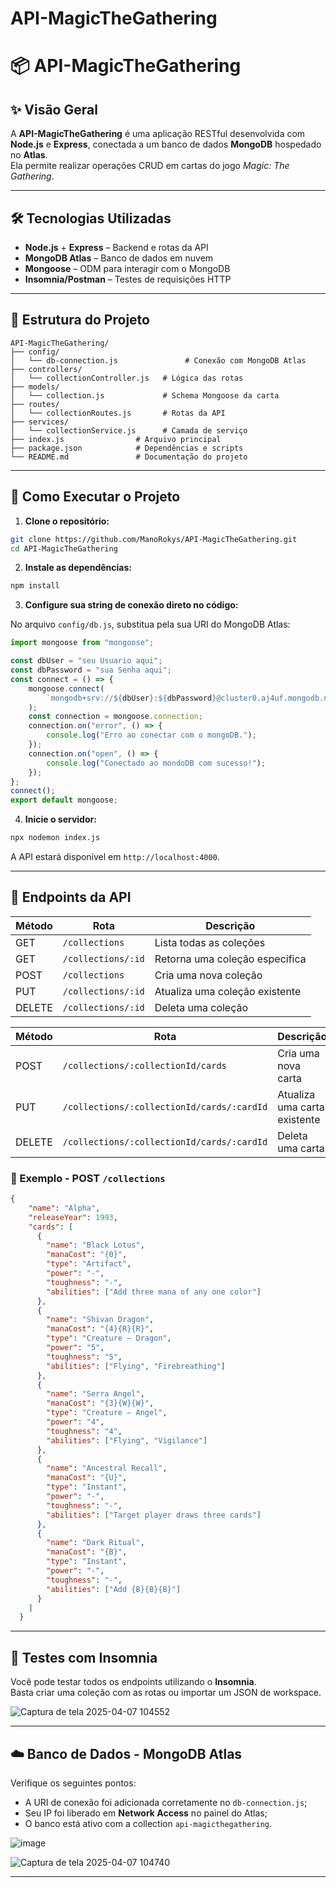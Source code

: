 # API-MagicTheGathering


# 📦 API-MagicTheGathering

## ✨ Visão Geral

A **API-MagicTheGathering** é uma aplicação RESTful desenvolvida com **Node.js** e **Express**, conectada a um banco de dados **MongoDB** hospedado no **Atlas**.  
Ela permite realizar operações CRUD em cartas do jogo *Magic: The Gathering*.

---

## 🛠 Tecnologias Utilizadas

- **Node.js** + **Express** – Backend e rotas da API  
- **MongoDB Atlas** – Banco de dados em nuvem  
- **Mongoose** – ODM para interagir com o MongoDB  
- **Insomnia/Postman** – Testes de requisições HTTP  

---

## 📁 Estrutura do Projeto

```
API-MagicTheGathering/
├── config/
│   └── db-connection.js               # Conexão com MongoDB Atlas
├── controllers/
│   └── collectionController.js   # Lógica das rotas
├── models/
│   └── collection.js             # Schema Mongoose da carta
├── routes/
│   └── collectionRoutes.js       # Rotas da API
├── services/
│   └── collectionService.js      # Camada de serviço
├── index.js                # Arquivo principal
├── package.json            # Dependências e scripts
└── README.md               # Documentação do projeto
```

---

## 🚀 Como Executar o Projeto

1. **Clone o repositório:**

```bash
git clone https://github.com/ManoRokys/API-MagicTheGathering.git
cd API-MagicTheGathering
```

2. **Instale as dependências:**

```bash
npm install
```

3. **Configure sua string de conexão direto no código:**

No arquivo `config/db.js`, substitua pela sua URI do MongoDB Atlas:

```js
import mongoose from "mongoose";

const dbUser = "seu Usuario aqui";
const dbPassword = "sua Senha aqui";
const connect = () => {
    mongoose.connect(
        `mongodb+srv://${dbUser}:${dbPassword}@cluster0.aj4uf.mongodb.net/api-magicthegathering?retryWrites=true&w=majority&appName=Cluster0`
    );
    const connection = mongoose.connection;
    connection.on("error", () => {
        console.log("Erro ao conectar com o mongoDB.");
    });
    connection.on("open", () => {
        console.log("Conectado ao mondoDB com sucesso!");
    });
};
connect();
export default mongoose;
```

4. **Inicie o servidor:**

```bash
npx nodemon index.js
```

A API estará disponível em `http://localhost:4000`.

---

## 📡 Endpoints da API

| Método | Rota         | Descrição                        |
|--------|--------------|----------------------------------|
| GET    | `/collections`     | Lista todas as coleções          |
| GET    | `/collections/:id` | Retorna uma coleção especifica   |
| POST   | `/collections`     | Cria uma nova coleção            |
| PUT    | `/collections/:id` | Atualiza uma coleção existente   |
| DELETE | `/collections/:id` | Deleta uma coleção               |

| Método | Rota         | Descrição                        |
|--------|--------------|----------------------------------|
| POST   | `/collections/:collectionId/cards`         | Cria uma nova carta            |
| PUT    | `/collections/:collectionId/cards/:cardId` | Atualiza uma carta existente   |
| DELETE | `/collections/:collectionId/cards/:cardId` | Deleta uma carta               |

### 🧪 Exemplo - POST `/collections`

```json
{
    "name": "Alpha",
    "releaseYear": 1993,
    "cards": [
      {
        "name": "Black Lotus",
        "manaCost": "{0}",
        "type": "Artifact",
        "power": "-",
        "toughness": "-",
        "abilities": ["Add three mana of any one color"]
      },
      {
        "name": "Shivan Dragon",
        "manaCost": "{4}{R}{R}",
        "type": "Creature — Dragon",
        "power": "5",
        "toughness": "5",
        "abilities": ["Flying", "Firebreathing"]
      },
      {
        "name": "Serra Angel",
        "manaCost": "{3}{W}{W}",
        "type": "Creature — Angel",
        "power": "4",
        "toughness": "4",
        "abilities": ["Flying", "Vigilance"]
      },
      {
        "name": "Ancestral Recall",
        "manaCost": "{U}",
        "type": "Instant",
        "power": "-",
        "toughness": "-",
        "abilities": ["Target player draws three cards"]
      },
      {
        "name": "Dark Ritual",
        "manaCost": "{B}",
        "type": "Instant",
        "power": "-",
        "toughness": "-",
        "abilities": ["Add {B}{B}{B}"]
      }
    ]
  }
```

---

## 🧾 Testes com Insomnia

Você pode testar todos os endpoints utilizando o **Insomnia**.  
Basta criar uma coleção com as rotas ou importar um JSON de workspace.

![Captura de tela 2025-04-07 104552](https://github.com/user-attachments/assets/83cba133-7d1f-4dfe-af0e-38d00eabf371)


---

## ☁️ Banco de Dados - MongoDB Atlas

Verifique os seguintes pontos:

- A URI de conexão foi adicionada corretamente no `db-connection.js`;
- Seu IP foi liberado em **Network Access** no painel do Atlas;
- O banco está ativo com a collection `api-magicthegathering`.

![image](https://github.com/user-attachments/assets/76a27518-23c6-433b-9bd6-911d29bed14e)

![Captura de tela 2025-04-07 104740](https://github.com/user-attachments/assets/bcf529cd-a268-431b-b079-ba1455f7dd6e)


---

